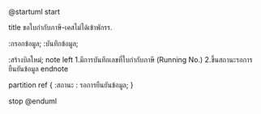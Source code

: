 @startuml
start

title ขอใบกำกับภาษี-เคสไม่ได้เข้าพักรร.

:กรอกข้อมูล;
:บันทึกข้อมูล;

:สร้างบิลใหม่;
 note left
 1.มีการบันทึกเลขที่ใบกำกับภาษี (Running No.)
 2.ขึ้นสถานะรอการยืนยันข้อมูล
 endnote

partition ref {
:สถานะ : รอการยืนยันข้อมูล;
}

stop
@enduml
